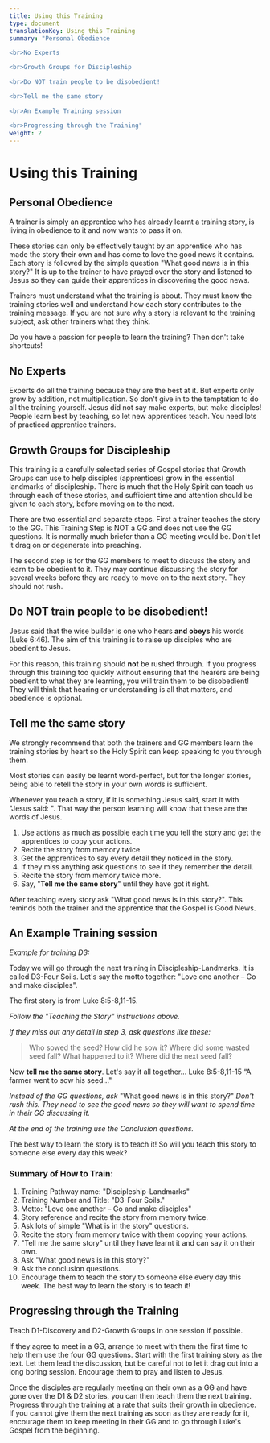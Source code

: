 ```yaml
---
title: Using this Training
type: document
translationKey: Using this Training
summary: "Personal Obedience

<br>No Experts

<br>Growth Groups for Discipleship

<br>Do NOT train people to be disobedient!

<br>Tell me the same story

<br>An Example Training session

<br>Progressing through the Training"
weight: 2
---
```

# Using this Training

## Personal Obedience

A trainer is simply an apprentice who has already learnt a training story, is living in obedience to it and now wants to pass it on.

These stories can only be effectively taught by an apprentice who has made the story their own and has come to love the good news it contains. Each story is followed by the simple question "What good news is in this story?" It is up to the trainer to have prayed over the story and listened to Jesus so they can guide their apprentices in discovering the good news.

Trainers must understand what the training is about. They must know the training stories well and understand how each story contributes to the training message. If you are not sure why a story is relevant to the training subject, ask other trainers what they think.

Do you have a passion for people to learn the training? Then don't take shortcuts!

## No Experts

Experts do all the training because they are the best at it. But experts only grow by addition, not multiplication. So don't give in to the temptation to do all the training yourself. Jesus did not say make experts, but make disciples! People learn best by teaching, so let new apprentices teach. You need lots of practiced apprentice trainers.

## Growth Groups for Discipleship

This training is a carefully selected series of Gospel stories that Growth Groups can use to help disciples (apprentices) grow in the essential landmarks of discipleship. There is much that the Holy Spirit can teach us through each of these stories, and sufficient time and attention should be given to each story, before moving on to the next.

There are two essential and separate steps. First a trainer teaches the story to the GG. This Training Step is NOT a GG and does not use the GG questions. It is normally much briefer than a GG meeting would be. Don't let it drag on or degenerate into preaching.

The second step is for the GG members to meet to discuss the story and learn to be obedient to it. They may continue discussing the story for several weeks before they are ready to move on to the next story. They should not rush.

## Do NOT train people to be disobedient!

Jesus said that the wise builder is one who hears **and obeys** his words (Luke 6:46). The aim of this training is to raise up disciples who are obedient to Jesus.

For this reason, this training should **not** be rushed through. If you progress through this training too quickly without ensuring that the hearers are being obedient to what they are learning, you will train them to be disobedient! They will think that hearing or understanding is all that matters, and obedience is optional.

## Tell me the same story

We strongly recommend that both the trainers and GG members learn the training stories by heart so the Holy Spirit can keep speaking to you through them.

Most stories can easily be learnt word-perfect, but for the longer stories, being able to retell the story in your own words is sufficient.

Whenever you teach a story, if it is something Jesus said, start it with "Jesus said: ". That way the person learning will know that these are the words of Jesus.

1.  Use actions as much as possible each time you tell the story and get the apprentices to copy your actions.
2.  Recite the story from memory twice.
3.  Get the apprentices to say every detail they noticed in the story.
4.  If they miss anything ask questions to see if they remember the detail.
5.  Recite the story from memory twice more.
6.  Say, "**Tell me the same story**" until they have got it right.

After teaching every story ask "What good news is in this story?". This reminds both the trainer and the apprentice that the Gospel is Good News.

## An Example Training session

*Example for training D3:*

Today we will go through the next training in Discipleship-Landmarks. It is called D3-Four Soils. Let's say the motto together: "Love one another – Go and make disciples".

The first story is from Luke 8:5-8,11-15.

*Follow the "Teaching the Story" instructions above.*

*If they miss out any detail in step 3, ask questions like these:*

>   Who sowed the seed? How did he sow it? Where did some wasted seed fall? What happened to it? Where did the next seed fall?

Now **tell me the same story**. Let's say it all together... Luke 8:5-8,11-15 “A farmer went to sow his seed..."

*Instead of the GG questions, ask* "What good news is in this story?" *Don't rush this. They need to see the good news so they will want to spend time in their GG discussing it.*

*At the end of the training use the Conclusion questions.*

The best way to learn the story is to teach it! So will you teach this story to someone else every day this week?

### Summary of How to Train:

1.  Training Pathway name: "Discipleship-Landmarks"
2.  Training Number and Title: "D3-Four Soils."
3.  Motto: "Love one another – Go and make disciples"
4.  Story reference and recite the story from memory twice.
5.  Ask lots of simple "What is in the story" questions.
6.  Recite the story from memory twice with them copying your actions.
7.  "Tell me the same story" until they have learnt it and can say it on their own.
8.  Ask "What good news is in this story?"
9.  Ask the conclusion questions.
10. Encourage them to teach the story to someone else every day this week. The best way to learn the story is to teach it!

## Progressing through the Training

Teach D1-Discovery and D2-Growth Groups in one session if possible.

If they agree to meet in a GG, arrange to meet with them the first time to help them use the four GG questions. Start with the first training story as the text. Let them lead the discussion, but be careful not to let it drag out into a long boring session. Encourage them to pray and listen to Jesus.

Once the disciples are regularly meeting on their own as a GG and have gone over the D1 & D2 stories, you can then teach them the next training. Progress through the training at a rate that suits their growth in obedience. If you cannot give them the next training as soon as they are ready for it, encourage them to keep meeting in their GG and to go through Luke's Gospel from the beginning.

